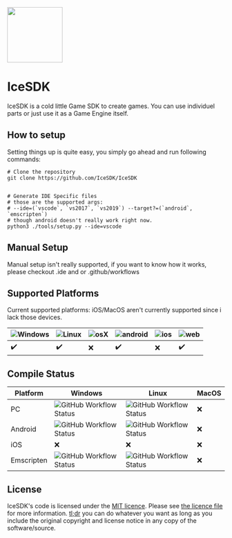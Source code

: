<img src="./.assets/logo-primary.svg" width="128px"/>

# IceSDK

IceSDK is a cold little Game SDK to create games. You can use individuel parts or
just use it as a Game Engine itself.

## How to setup

Setting things up is quite easy, you simply go ahead and run following commands:

```shell
# Clone the repository
git clone https://github.com/IceSDK/IceSDK


# Generate IDE Specific files
# those are the supported args:
# --ide=(`vscode`, `vs2017`, `vs2019`) --target?=(`android`, `emscripten`)
# though android doesn't really work right now.
python3 ./tools/setup.py --ide=vscode
```

## Manual Setup

Manual setup isn't really supported, if you want to know how it works,
please checkout .ide and or .github/workflows

## Supported Platforms

Current supported platforms:
iOS/MacOS aren't currently supported since i lack those devices.

| ![Windows](./.assets/windows_64x64.png) | ![Linux](./.assets/linux_64x64.png) | ![osX](./.assets/osx_64x64.png) | ![android](./.assets/android_64x64.png) | ![ios](./.assets/ios_64x64.png) | ![web](./.assets/wasm_64x64.png) |
| --------------------------------------- | ----------------------------------- | ------------------------------- | --------------------------------------- | ------------------------------- | -------------------------------- |
| :heavy_check_mark:                      | :heavy_check_mark:                  | :x:                             | :heavy_check_mark:                      | :x:                             | :heavy_check_mark:               |

## Compile Status

| Platform   | Windows                                                                                             | Linux                                                                                               | MacOS |
| ---------- | --------------------------------------------------------------------------------------------------- | --------------------------------------------------------------------------------------------------- | ----- |
| PC         | ![GitHub Workflow Status](https://github.com/IceSDK/IceSDK/workflows/PC%20Windows/badge.svg)       | ![GitHub Workflow Status](https://github.com/IceSDK/IceSDK/workflows/PC%20Linux/badge.svg)         | :x:   |
| Android    | ![GitHub Workflow Status](https://github.com/IceSDK/IceSDK/workflows/Win32%20Android/badge.svg)    | ![GitHub Workflow Status](https://github.com/IceSDK/IceSDK/workflows/Linux%20Android/badge.svg)    | :x:   |
| iOS        | :x:                                                                                                 | :x:                                                                                                 | :x:   |
| Emscripten | ![GitHub Workflow Status](https://github.com/IceSDK/IceSDK/workflows/Win32%20Emscripten/badge.svg) | ![GitHub Workflow Status](https://github.com/IceSDK/IceSDK/workflows/Linux%20Emscripten/badge.svg) | :x:   |

## License

IceSDK's code is licensed under the [MIT licence](https://opensource.org/licenses/MIT). Please see [the licence file](./LICENSE) for more information. [tl;dr](https://tldrlegal.com/license/mit-license) you can do whatever you want as long as you include the original copyright and license notice in any copy of the software/source.
